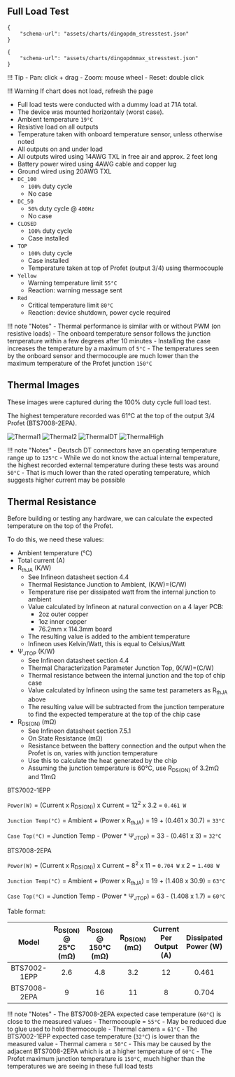 ## Full Load Test

```vegalite 
{
    "schema-url": "assets/charts/dingopdm_stresstest.json"
}
```

```vegalite 
{
    "schema-url": "assets/charts/dingopdmmax_stresstest.json"
}
```

!!! Tip
    - Pan: click + drag
    - Zoom: mouse wheel
    - Reset: double click

!!! Warning
    If chart does not load, refresh the page

- Full load tests were conducted with a dummy load at 71A total.
- The device was mounted horizontaly (worst case).
- Ambient temperature `19°C`
- Resistive load on all outputs
- Temperature taken with onboard temperature sensor, unless otherwise noted
- All outputs on and under load
- All outputs wired using 14AWG TXL in free air and approx. 2 feet long
- Battery power wired using 4AWG cable and copper lug
- Ground wired using 20AWG TXL
- `DC_100`
    - `100%` duty cycle
    - No case
- `DC_50`
    - `50%` duty cycle @ `400Hz`
    - No case
- `CLOSED`
    - `100%` duty cycle
    - Case installed
- `TOP`
    - `100%` duty cycle
    - Case installed
    - Temperature taken at top of Profet (output 3/4) using thermocouple
- `Yellow`
    - Warning temperature limit `55°C`
    - Reaction: warning message sent
- `Red`
    - Critical temperature limit `80°C`
    - Reaction: device shutdown, power cycle required

!!! note "Notes"
    - Thermal performance is similar with or without PWM (on resistive loads)
    - The onboard temperature sensor follows the junction temperature within a few degrees after 10 minutes
    - Installing the case increases the temperature by a maximum of `5°C`
    - The temperatures seen by the onboard sensor and thermocouple are much lower than the maximum temperature of the Profet junction `150°C`



## Thermal Images

These images were captured during the 100% duty cycle full load test. 

The highest temperature recorded was 61°C at the top of the output 3/4 Profet (BTS7008-2EPA). 

![Thermal1](../images/thermal1.jpg)
![Thermal2](../images/thermal2.jpg)
![ThermalDT](../images/thermal_dt.jpg)
![ThermalHigh](../images/thermal_high.jpg)

!!! note "Notes"
    - Deutsch DT connectors have an operating temperature range up to `125°C`
      - While we do not know the actual internal temperature, the highest recorded external temperature during these tests was around `50°C`
      - That is much lower than the rated operating temperature, which suggests higher current may be possible



## Thermal Resistance

Before building or testing any hardware, we can calculate the expected temperature on the top of the Profet. 

To do this, we need these values:

- Ambient temperature (°C)
- Total current (A)
- R<sub>thJA</sub> (K/W)
    - See Infineon datasheet section 4.4
    - Thermal Resistance Junction to Ambient, (K/W)=(C/W)
    - Temperature rise per dissipated watt from the internal junction to ambient
    - Value calculated by Infineon at natural convection on a 4 layer PCB:
        - 2oz outer copper
        - 1oz inner copper
        - 76.2mm x 114.3mm board
    - The resulting value is added to the ambient temperature
    - Infineon uses Kelvin/Watt, this is equal to Celsius/Watt
- Ψ<sub>JTOP</sub> (K/W)
    - See Infineon datasheet section 4.4
    - Thermal Characterization Parameter Junction Top, (K/W)=(C/W)
    - Thermal resistance between the internal junction and the top of chip case
    - Value calculated by Infineon using the same test parameters as R<sub>thJA</sub> above
    - The resulting value will be subtracted from the junction temperature to find the expected temperature at the top of the chip case
- R<sub>DS(ON)</sub> (mΩ)
    - See Infineon datasheet section 7.5.1
    - On State Resistance (mΩ)
    - Resistance between the battery connection and the output when the Profet is on, varies with junction temperature
    - Use this to calculate the heat generated by the chip
    - Assuming the junction temperature is 60°C, use R<sub>DS(ON)</sub> of 3.2mΩ and 11mΩ

BTS7002-1EPP

`Power(W)` = (Current x R<sub>DS(ON)</sub>) x Current = 12<sup>2</sup> x 3.2 = `0.461 W`

`Junction Temp(°C)` = Ambient + (Power x R<sub>thJA</sub>) = 19 + (0.461 x 30.7) = `33°C`

`Case Top(°C)` = Junction Temp - (Power * Ψ<sub>JTOP</sub>) = 33 - (0.461 x 3) = `32°C`

BTS7008-2EPA

`Power(W)` = (Current x R<sub>DS(ON)</sub>) x Current = 8<sup>2</sup> x 11 = `0.704 W` x 2 = `1.408 W`

`Junction Temp(°C)` = Ambient + (Power x R<sub>thJA</sub>) = 19 + (1.408 x 30.9) = `63°C`

`Case Top(°C)` = Junction Temp - (Power * Ψ<sub>JTOP</sub>) = 63 - (1.408 x 1.7) = `60°C`


Table format:

| Model        | R<sub>DS(ON)</sub> @ 25°C (mΩ) | R<sub>DS(ON)</sub> @ 150°C (mΩ) | R<sub>DS(ON)</sub> (mΩ) | Current Per Output (A) | Dissipated Power (W) | # Channels | Total Dissipated Power (W) | Ambient Temp (°C) | R<sub>thJA</sub> (C/W) | Junction Temp (°C) | Ψ<sub>JTOP</sub> (C/W) | Case Top (°C) |
|:------------:|:------------------------------:|:-------------------------------:|:-----------------------:|:----------------------:|:--------------------:|:----------:|:--------------------------:|:-----------------:|:----------------------:|:------------------:|:----------------------:|:-------------:|
| BTS7002-1EPP | 2.6                            | 4.8                             | 3.2                     | 12                     | 0.461                | 1          | 0.461                      | 19                | 30.7                   | 33                 | 3                      | 32            |
| BTS7008-2EPA | 9                              | 16                              | 11                      | 8                      | 0.704                | 2          | 1.408                      | 19                | 30.9                   | 63                 | 1.7                    | 60            |

!!! note "Notes"
    - The BTS7008-2EPA expected case temperature (`60°C`) is close to the measured values
        - Thermocouple = `55°C` 
            - May be reduced due to glue used to hold thermocouple
        - Thermal camera = `61°C`
    - The BTS7002-1EPP expected case temperature (`32°C`) is lower than the measured value
        - Thermal camera = `50°C`
        - This may be caused by the adjacent BTS7008-2EPA which is at a higher temperature of `60°C`
    - The Profet maximum junction temperature is `150°C`, much higher than the temperatures we are seeing in these full load tests